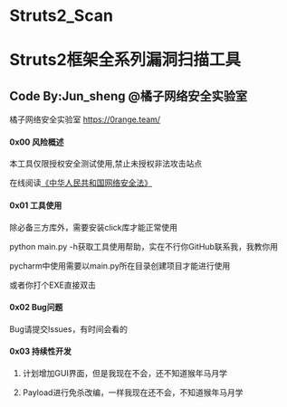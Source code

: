 # Struts2_Scan
# Struts2框架全系列漏洞扫描工具

## Code By:Jun_sheng @橘子网络安全实验室

橘子网络安全实验室 https://0range.team/

#### 0x00 风险概述

本工具仅限授权安全测试使用,禁止未授权非法攻击站点

在线阅读[《中华人民共和国网络安全法》](http://wglj.pds.gov.cn//upload/files/2020/4/1415254915.docx)

#### 0x01 工具使用

除必备三方库外，需要安装click库才能正常使用

python main.py -h获取工具使用帮助，实在不行你GitHub联系我，我教你用

pycharm中使用需要以main.py所在目录创建项目才能进行使用

或者你打个EXE直接双击

#### 0x02 Bug问题

Bug请提交Issues，有时间会看的

#### 0x03 持续性开发

1. 计划增加GUI界面，但是我现在不会，还不知道猴年马月学

2. Payload进行免杀改编，一样我现在还不会，不知道猴年马月学
